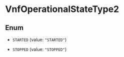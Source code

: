 
# VnfOperationalStateType2

## Enum


* `STARTED` (value: `"STARTED"`)

* `STOPPED` (value: `"STOPPED"`)



